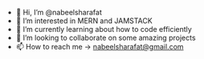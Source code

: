 - 👋 Hi, I’m @nabeelsharafat
- 👀 I’m interested in MERN and JAMSTACK
- 🌱 I’m currently learning about how to code efficiently
- 💞️ I’m looking to collaborate on some amazing projects
- 📫 How to reach me -> nabeelsharafat@gmail.com

<!---
nabeelsharafat-10p/nabeelsharafat-10p is a ✨ special ✨ repository because its `README.md` (this file) appears on your GitHub profile.
You can click the Preview link to take a look at your changes.
--->
